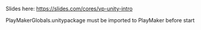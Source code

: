 Slides here:
https://slides.com/cores/vp-unity-intro

PlayMakerGlobals.unitypackage must be imported to PlayMaker before start
